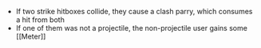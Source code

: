 - If two strike hitboxes collide, they cause a clash parry, which consumes a hit from both
- If one of them was not a projectile, the non-projectile user gains some [[Meter]]